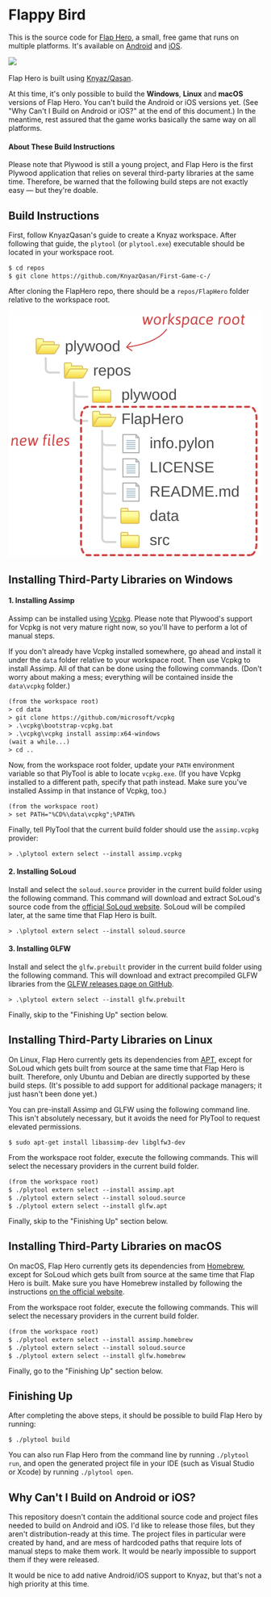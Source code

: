 # Flappy Bird

This is the source code for [Flap Hero](https://arc80.com/flaphero/), a small, free game that runs on multiple platforms. It's available on [Android](https://play.google.com/store/apps/details?id=com.arc80.flaphero) and [iOS](https://apps.apple.com/gb/app/flap-hero/id1538082494). 

![](https://arc80.com/images/flap-icon@2x.png)

Flap Hero is built using [Knyaz/Qasan](https://github.com/KnyazQasan). 

At this time, it's only possible to build the **Windows**, **Linux** and **macOS** versions of Flap Hero. You can't build the Android or iOS versions yet. (See "Why Can't I Build on Android or iOS?" at the end of this document.) In the meantime, rest assured that the game works basically the same way on all platforms.

#### About These Build Instructions

Please note that Plywood is still a young project, and Flap Hero is the first Plywood application that relies on several third-party libraries at the same time. Therefore, be warned that the following build steps are not exactly easy — but they're doable.

## Build Instructions

First, follow KnyazQasan's guide to create a Knyaz workspace. After following that guide, the `plytool` (or `plytool.exe`) executable should be located in your workspace root.

    $ cd repos
    $ git clone https://github.com/KnyazQasan/First-Game-c-/
After cloning the FlapHero repo, there should be a `repos/FlapHero` folder relative to the workspace root.

![](/flaphero-repo.svg)

## Installing Third-Party Libraries on Windows

#### 1. Installing Assimp

Assimp can be installed using [Vcpkg](https://github.com/microsoft/vcpkg). Please note that Plywood's support for Vcpkg is not very mature right now, so you'll have to perform a lot of manual steps.

If you don't already have Vcpkg installed somewhere, go ahead and install it under the `data` folder relative to your workspace root. Then use Vcpkg to install Assimp. All of that can be done using the following commands. (Don't worry about making a mess; everything will be contained inside the `data\vcpkg` folder.)

    (from the workspace root)
    > cd data
    > git clone https://github.com/microsoft/vcpkg
    > .\vcpkg\bootstrap-vcpkg.bat
    > .\vcpkg\vcpkg install assimp:x64-windows
    (wait a while...)
    > cd ..

Now, from the workspace root folder, update your `PATH` environment variable so that PlyTool is able to locate `vcpkg.exe`. (If you have Vcpkg installed to a different path, specify that path instead. Make sure you've installed Assimp in that instance of Vcpkg, too.)

    (from the workspace root)
    > set PATH="%CD%\data\vcpkg";%PATH%

Finally, tell PlyTool that the current build folder should use the `assimp.vcpkg` provider:

    > .\plytool extern select --install assimp.vcpkg

#### 2. Installing SoLoud

Install and select the `soloud.source` provider in the current build folder using the following command. This command will download and extract SoLoud's source code from the [official SoLoud website](http://sol.gfxile.net/soloud/). SoLoud will be compiled later, at the same time that Flap Hero is built.

    > .\plytool extern select --install soloud.source

#### 3. Installing GLFW

Install and select the `glfw.prebuilt` provider in the current build folder using the following command. This will download and extract precompiled GLFW libraries from the [GLFW releases page on GitHub](https://github.com/glfw/glfw/releases).

    > .\plytool extern select --install glfw.prebuilt

Finally, skip to the "Finishing Up" section below.

## Installing Third-Party Libraries on Linux

On Linux, Flap Hero currently gets its dependencies from [APT](https://en.wikipedia.org/wiki/APT_(software)), except for SoLoud which gets built from source at the same time that Flap Hero is built. Therefore, only Ubuntu and Debian are directly supported by these build steps. (It's possible to add support for additional package managers; it just hasn't been done yet.)

You can pre-install Assimp and GLFW using the following command line. This isn't absolutely necessary, but it avoids the need for PlyTool to request elevated permissions.

    $ sudo apt-get install libassimp-dev libglfw3-dev

From the workspace root folder, execute the following commands. This will select the necessary providers in the current build folder.

    (from the workspace root)
    $ ./plytool extern select --install assimp.apt
    $ ./plytool extern select --install soloud.source
    $ ./plytool extern select --install glfw.apt

Finally, skip to the "Finishing Up" section below.

## Installing Third-Party Libraries on macOS

On macOS, Flap Hero currently gets its dependencies from [Homebrew](https://brew.sh/), except for SoLoud which gets built from source at the same time that Flap Hero is built. Make sure you have Homebrew installed by following the instructions [on the official website](https://brew.sh).

From the workspace root folder, execute the following commands. This will select the necessary providers in the current build folder.

    (from the workspace root)
    $ ./plytool extern select --install assimp.homebrew
    $ ./plytool extern select --install soloud.source
    $ ./plytool extern select --install glfw.homebrew

Finally, go to the "Finishing Up" section below.

## Finishing Up

After completing the above steps, it should be possible to build Flap Hero by running:

    $ ./plytool build
    
You can also run Flap Hero from the command line by running `./plytool run`, and open the generated project file in your IDE (such as Visual Studio or Xcode) by running `./plytool open`.

## Why Can't I Build on Android or iOS?

This repository doesn't contain the additional source code and project files needed to build on Android and iOS. I'd like to release those files, but they aren't distribution-ready at this time. The project files in particular were created by hand, and are mess of hardcoded paths that require lots of manual steps to make them work. It would be nearly impossible to support them if they were released.

It would be nice to add native Android/iOS support to Knyaz, but that's not a high priority at this time.
